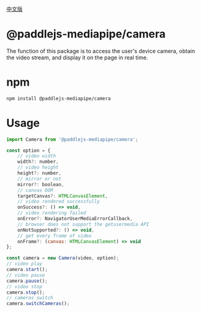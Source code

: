 [中文版](./README_cn.md)

# @paddlejs-mediapipe/camera
The function of this package is to access the user's device camera, obtain the video stream, and display it on the page in real time.

# npm

```bash
npm install @paddlejs-mediapipe/camera
```

# Usage

```javascript
import Camera from '@paddlejs-mediapipe/camera';

const option = {
    // video width
    width?: number,
    // video height
    height?: number,
    // mirror or not
    mirror?: boolean,
    // canvas DOM
    targetCanvas?: HTMLCanvasElement,
    // video rendered successfully
    onSuccess?: () => void,
    // video rendering failed
    onError?: NavigatorUserMediaErrorCallback,
    // browser does not support the getusermedia API
    onNotSupported?: () => void,
    // get every frame of video
    onFrame?: (canvas: HTMLCanvasElement) => void
};

const camera = new Camera(video, option);
// video play
camera.start();
// video pause
camera.pause();
// video stop
camera.stop();
// cameras switch
camera.switchCameras();
```
